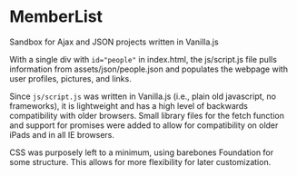 # MemberList
Sandbox for Ajax and JSON projects written in Vanilla.js

With a single div with `id="people"` in index.html, the js/script.js file pulls information from assets/json/people.json and populates the webpage with user profiles, pictures, and links.

Since `js/script.js` was written in Vanilla.js (i.e., plain old javascript, no frameworks), it is lightweight and has a high level of backwards compatibility with older browsers. Small library files for the fetch function and support for promises were added to allow for compatibility on older iPads and in all IE browsers.

CSS was purposely left to a minimum, using barebones Foundation for some structure. This allows for more flexibility for later customization.
